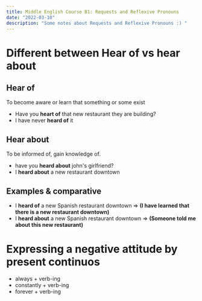 ```yaml
---
title: Middle English Course B1: Requests and Reflexive Pronouns
date: "2022-03-10" 
description: "Some notes about Requests and Reflexive Pronouns :) "
---
```


<!-- date: año-mes-día -->

# Different between Hear of vs hear about

## Hear of

To become aware or learn that something or some exist

- Have you **heart of** that new restaurant they are building?
- I have never **heard of** it

## Hear about

To be informed of, gain knowledge of.

- have you **heard about** john's girlfriend?
- I **heard about** a new restaurant downtown

## Examples & comparative

- I **heard of** a new Spanish restaurant downtown => **(I have learned that there is a new restaurant downtown)**
- I **heard about** a new Spanish restaurant downtown => **(Someone told me about this new restaurant)**

# Expressing a negative attitude by present continuos

- always + verb-ing
- constantly + verb-ing
- forever + verb-ing
